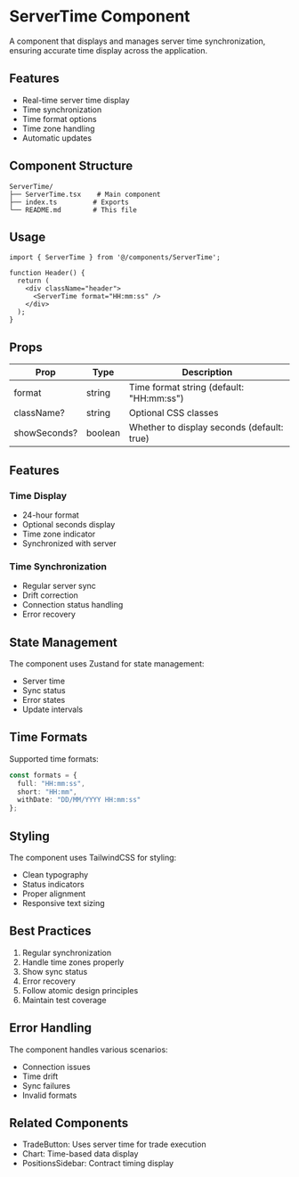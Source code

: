 # ServerTime Component

A component that displays and manages server time synchronization, ensuring accurate time display across the application.

## Features

- Real-time server time display
- Time synchronization
- Time format options
- Time zone handling
- Automatic updates

## Component Structure

```
ServerTime/
├── ServerTime.tsx    # Main component
├── index.ts         # Exports
└── README.md        # This file
```

## Usage

```tsx
import { ServerTime } from '@/components/ServerTime';

function Header() {
  return (
    <div className="header">
      <ServerTime format="HH:mm:ss" />
    </div>
  );
}
```

## Props

| Prop | Type | Description |
|------|------|-------------|
| format | string | Time format string (default: "HH:mm:ss") |
| className? | string | Optional CSS classes |
| showSeconds? | boolean | Whether to display seconds (default: true) |

## Features

### Time Display
- 24-hour format
- Optional seconds display
- Time zone indicator
- Synchronized with server

### Time Synchronization
- Regular server sync
- Drift correction
- Connection status handling
- Error recovery

## State Management

The component uses Zustand for state management:
- Server time
- Sync status
- Error states
- Update intervals

## Time Formats

Supported time formats:
```typescript
const formats = {
  full: "HH:mm:ss",
  short: "HH:mm",
  withDate: "DD/MM/YYYY HH:mm:ss"
};
```

## Styling

The component uses TailwindCSS for styling:
- Clean typography
- Status indicators
- Proper alignment
- Responsive text sizing

## Best Practices

1. Regular synchronization
2. Handle time zones properly
3. Show sync status
4. Error recovery
5. Follow atomic design principles
6. Maintain test coverage

## Error Handling

The component handles various scenarios:
- Connection issues
- Time drift
- Sync failures
- Invalid formats

## Related Components

- TradeButton: Uses server time for trade execution
- Chart: Time-based data display
- PositionsSidebar: Contract timing display
